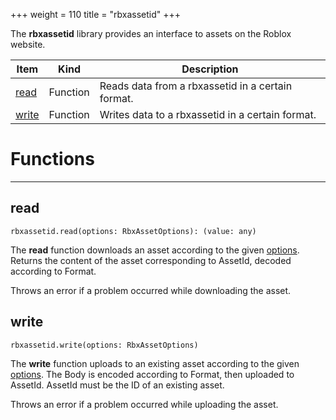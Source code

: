 +++
weight = 110
title = "rbxassetid"
+++

The **rbxassetid** library provides an interface to assets on the Roblox
website.

<div class="api-list one two">

| Item | Kind | Description |
| --- | --- | --- |
| [read](#read) | Function | Reads data from a rbxassetid in a certain format. |
| [write](#write) | Function | Writes data to a rbxassetid in a certain format. |

</div>

# Functions

----

## read

 `rbxassetid.read(options: RbxAssetOptions): (value: any)`

The **read** function downloads an asset according to the given [options](type:RbxAssetOptions). Returns the content of the asset
corresponding to AssetId, decoded according to Format.

Throws an error if a problem occurred while downloading the asset.

## write

 `rbxassetid.write(options: RbxAssetOptions)`

The **write** function uploads to an existing asset according to the given
[options](type:RbxAssetOptions). The Body is encoded according to
Format, then uploaded to AssetId. AssetId must be the ID of an existing
asset.

Throws an error if a problem occurred while uploading the asset.